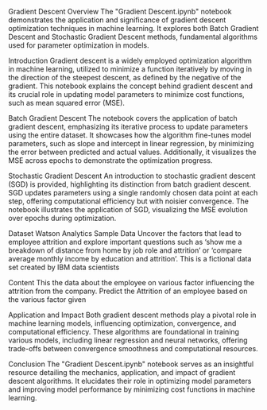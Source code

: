Gradient Descent
Overview
The "Gradient Descent.ipynb" notebook demonstrates the application and significance of gradient descent optimization techniques in machine learning. It explores both Batch Gradient Descent and Stochastic Gradient Descent methods, fundamental algorithms used for parameter optimization in models.

Introduction
Gradient descent is a widely employed optimization algorithm in machine learning, utilized to minimize a function iteratively by moving in the direction of the steepest descent, as defined by the negative of the gradient. This notebook explains the concept behind gradient descent and its crucial role in updating model parameters to minimize cost functions, such as mean squared error (MSE).

Batch Gradient Descent
The notebook covers the application of batch gradient descent, emphasizing its iterative process to update parameters using the entire dataset. It showcases how the algorithm fine-tunes model parameters, such as slope and intercept in linear regression, by minimizing the error between predicted and actual values. Additionally, it visualizes the MSE across epochs to demonstrate the optimization progress.

Stochastic Gradient Descent
An introduction to stochastic gradient descent (SGD) is provided, highlighting its distinction from batch gradient descent. SGD updates parameters using a single randomly chosen data point at each step, offering computational efficiency but with noisier convergence. The notebook illustrates the application of SGD, visualizing the MSE evolution over epochs during optimization.

Dataset
Watson Analytics Sample Data
Uncover the factors that lead to employee attrition and explore important questions such as ‘show me a breakdown of distance from home by job role and attrition’ or ‘compare average monthly income by education and attrition’. This is a fictional data set created by IBM data scientists

Content
This the data about the employee on various factor influencing the attrition from the company.
Predict the Attrition of an employee based on the various factor given

Application and Impact
Both gradient descent methods play a pivotal role in machine learning models, influencing optimization, convergence, and computational efficiency. These algorithms are foundational in training various models, including linear regression and neural networks, offering trade-offs between convergence smoothness and computational resources.

Conclusion
The "Gradient Descent.ipynb" notebook serves as an insightful resource detailing the mechanics, application, and impact of gradient descent algorithms. It elucidates their role in optimizing model parameters and improving model performance by minimizing cost functions in machine learning.